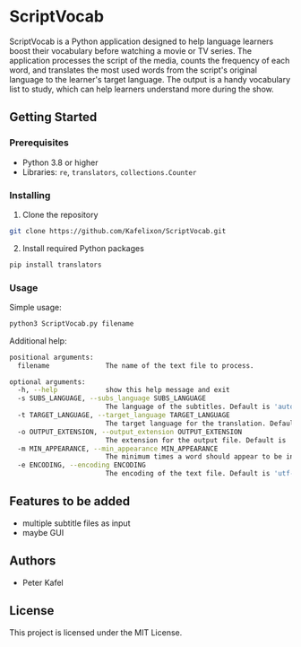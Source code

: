 # ScriptVocab

ScriptVocab is a Python application designed to help language learners boost their vocabulary before watching a movie or TV series. The application processes the script of the media, counts the frequency of each word, and translates the most used words from the script's original language to the learner's target language. The output is a handy vocabulary list to study, which can help learners understand more during the show.

## Getting Started

### Prerequisites

- Python 3.8 or higher
- Libraries: `re`, `translators`, `collections.Counter`

### Installing

1. Clone the repository

```sh
git clone https://github.com/Kafelixon/ScriptVocab.git
```

2. Install required Python packages

```sh
pip install translators
```

### Usage

Simple usage:

```sh
python3 ScriptVocab.py filename
```

Additional help:

```sh
positional arguments:
  filename              The name of the text file to process.

optional arguments:
  -h, --help            show this help message and exit
  -s SUBS_LANGUAGE, --subs_language SUBS_LANGUAGE
                        The language of the subtitles. Default is 'auto'.
  -t TARGET_LANGUAGE, --target_language TARGET_LANGUAGE
                        The target language for the translation. Default is 'en'.
  -o OUTPUT_EXTENSION, --output_extension OUTPUT_EXTENSION
                        The extension for the output file. Default is 'txt'.
  -m MIN_APPEARANCE, --min_appearance MIN_APPEARANCE
                        The minimum times a word should appear to be included. Default is 4.
  -e ENCODING, --encoding ENCODING
                        The encoding of the text file. Default is 'utf-8'. If you see a lot of [?]s replacing characters, try 'cp1252'.```
```

## Features to be added

- multiple subtitle files as input
- maybe GUI

## Authors

- Peter Kafel

## License

This project is licensed under the MIT License.
